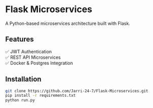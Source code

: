 # Flask Microservices

A Python-based microservices architecture built with Flask.

## Features
✅ JWT Authentication  
✅ REST API Microservices  
✅ Docker & Postgres Integration  

## Installation

```bash
git clone https://github.com/Jarri-24-7/Flask-Microservices.git
pip install -r requirements.txt
python run.py
